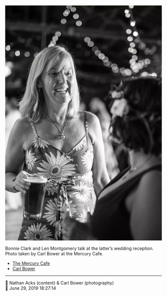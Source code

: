 ![Bonnie Clark and Len Montgomery talk](assets/a33b0aa49dfc0d60e89b1e1ad1ee9814.webp)

Bonnie Clark and Len Montgomery talk at the latter’s wedding reception. Photo taken by Carl Bower at the Mercury Cafe.

* [The Mercury Cafe](http://mercurycafe.com)
* [Carl Bower](https://carlbowerphotos.com)

- - - -

<span aria-hidden="true">👥</span> Nathan Acks (content) & Carl Bower (photography)  
<span aria-hidden="true">📅</span> June 29, 2019 18:27:14
